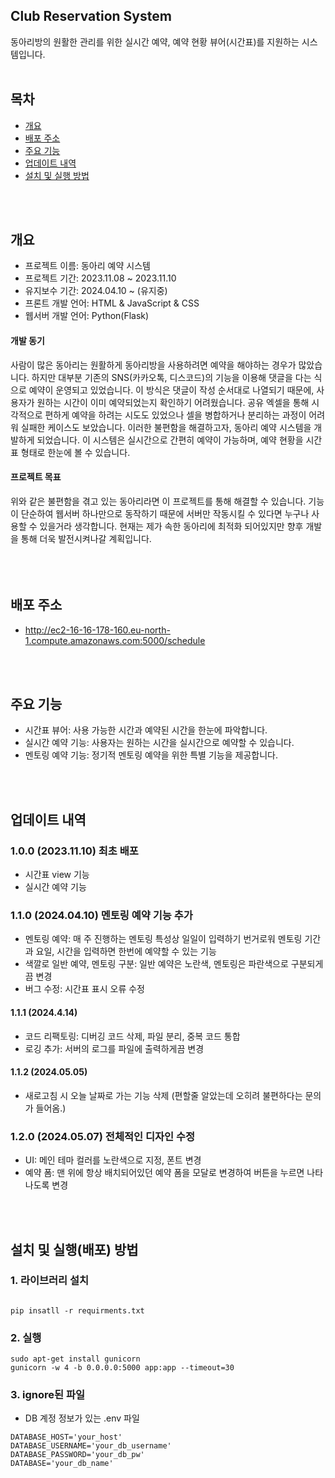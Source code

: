 ## Club Reservation System
동아리방의 원활한 관리를 위한 실시간 예약, 예약 현황 뷰어(시간표)를 지원하는 시스템입니다.
<br />
<br />

## 목차
- [개요](#개요)
- [배포 주소](#배포-주소)
- [주요 기능](#주요-기능)
- [업데이트 내역](#업데이트-내역)
- [설치 및 실행 방법](#설치-및-실행-방법)
<br />
<br />

## 개요
- 프로젝트 이름: 동아리 예약 시스템
- 프로젝트 기간: 2023.11.08 ~ 2023.11.10
- 유지보수 기간: 2024.04.10 ~ (유지중)
- 프론트 개발 언어: HTML & JavaScript & CSS
- 웹서버 개발 언어: Python(Flask)

#### 개발 동기
사람이 많은 동아리는 원활하게 동아리방을 사용하려면 예약을 해야하는 경우가 많았습니다. 하지만 대부분 기존의 SNS(카카오톡, 디스코드)의 기능을 이용해 댓글을 다는 식으로 예약이 운영되고 있었습니다. 이 방식은 댓글이 작성 순서대로 나열되기 때문에, 사용자가 원하는 시간이 이미 예약되었는지 확인하기 어려웠습니다. 공유 엑셀을 통해 시각적으로 편하게 예약을 하려는 시도도 있었으나 셀을 병합하거나 분리하는 과정이 어려워 실패한 케이스도 보았습니다. 이러한 불편함을 해결하고자, 동아리 예약 시스템을 개발하게 되었습니다. 이 시스템은 실시간으로 간편히 예약이 가능하며, 예약 현황을 시간표 형태로 한눈에 볼 수 있습니다.
#### 프로젝트 목표
위와 같은 불편함을 겪고 있는 동아리라면 이 프로젝트를 통해 해결할 수 있습니다. 기능이 단순하여 웹서버 하나만으로 동작하기 때문에 서버만 작동시킬 수 있다면 누구나 사용할 수 있을거라 생각합니다. 현재는 제가 속한 동아리에 최적화 되어있지만 향후 개발을 통해 더욱 발전시켜나갈 계획입니다.
<br />
<br />
<br />
<br />

## 배포 주소
- http://ec2-16-16-178-160.eu-north-1.compute.amazonaws.com:5000/schedule
<br />
<br />

## 주요 기능
- 시간표 뷰어: 사용 가능한 시간과 예약된 시간을 한눈에 파악합니다.
- 실시간 예약 기능: 사용자는 원하는 시간을 실시간으로 예약할 수 있습니다.
- 멘토링 예약 기능: 정기적 멘토링 예약을 위한 특별 기능을 제공합니다.
<br />
<br />

## 업데이트 내역
### 1.0.0 (2023.11.10) 최초 배포
- 시간표 view 기능
- 실시간 예약 기능



### 1.1.0 (2024.04.10) 멘토링 예약 기능 추가
- 멘토링 예약: 매 주 진행하는 멘토링 특성상 일일이 입력하기 번거로워 멘토링 기간과 요일, 시간을 입력하면 한번에 예약할 수 있는 기능
- 색깔로 일반 예약, 멘토링 구분: 일반 예약은 노란색, 멘토링은 파란색으로 구분되게끔 변경
- 버그 수정: 시간표 표시 오류 수정
#### 1.1.1 (2024.4.14)
- 코드 리팩토링: 디버깅 코드 삭제, 파일 분리, 중복 코드 통합
- 로깅 추가: 서버의 로그를 파일에 출력하게끔 변경
#### 1.1.2 (2024.05.05)
- 새로고침 시 오늘 날짜로 가는 기능 삭제 (편할줄 알았는데 오히려 불편하다는 문의가 들어옴.)



### 1.2.0 (2024.05.07) 전체적인 디자인 수정
- UI: 메인 테마 컬러를 노란색으로 지정, 폰트 변경
- 예약 폼: 맨 위에 항상 배치되어있던 예약 폼을 모달로 변경하여 버튼을 누르면 나타나도록 변경
<br />
<br />

## 설치 및 실행(배포) 방법

### 1. 라이브러리 설치
```

pip insatll -r requirments.txt
```
### 2. 실행
```
sudo apt-get install gunicorn
gunicorn -w 4 -b 0.0.0.0:5000 app:app --timeout=30
```
### 3. ignore된 파일
- DB 계정 정보가 있는 .env 파일
```env
DATABASE_HOST='your_host'
DATABASE_USERNAME='your_db_username'
DATABASE_PASSWORD='your_db_pw'
DATABASE='your_db_name'
```
